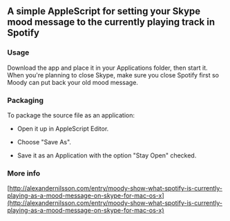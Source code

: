 ## A simple AppleScript for setting your Skype mood message to the currently playing track in Spotify

### Usage

Download the app and place it in your Applications folder, then start it. When you're planning to close Skype, make sure you close Spotify first so Moody can put back your old mood message.

### Packaging

To package the source file as an application:

* Open it up in AppleScript Editor.

* Choose "Save As".

* Save it as an Application with the option "Stay Open" checked.

### More info

[http://alexandernilsson.com/entry/moody-show-what-spotify-is-currently-playing-as-a-mood-message-on-skype-for-mac-os-x](http://alexandernilsson.com/entry/moody-show-what-spotify-is-currently-playing-as-a-mood-message-on-skype-for-mac-os-x)